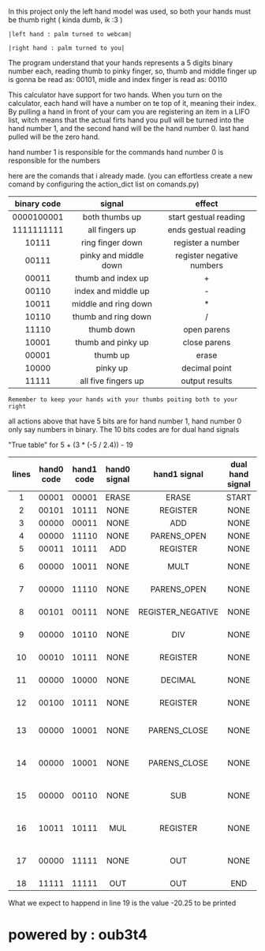 In this project only the left hand model was used, so both your hands must be thumb right ( kinda dumb, ik :3 )

`|left hand : palm turned to webcam|`

`|right hand : palm turned to you|`

The program understand that your hands represents a 5 digits binary number each, reading thumb to pinky finger, so, thumb and middle finger up is gonna be read as: 00101, midle and index finger is read as: 00110

This calculator have support for two hands. When you turn on the calculator, each hand will have a number on te top of it, meaning their index. By pulling a hand in front of your cam you are registering an item in a LIFO list, witch means that the actual firts hand you pull will be turned into the hand number 1, and the second hand will be the hand number 0. last hand pulled will be the zero hand.

hand number 1 is responsible for the commands
hand number 0 is responsible for the numbers

here are the comands that i already made. (you can effortless create a new comand by configuring the action_dict list on comands.py)

| binary code | signal                | effect                    |
|:-----------:|:---------------------:|:-------------------------:|
| 0000100001  | both thumbs up        | start gestual reading     |
| 1111111111  | all fingers up        | ends gestual reading      |
| 10111       | ring finger down      | register a number         |
| 00111       | pinky and middle down | register negative numbers |
| 00011       | thumb and index up    | +                         |
| 00110       | index and middle up   | -                         |
| 10011       | middle and ring down  | *                         |
| 10110       | thumb and ring down   | /                         |
| 11110       | thumb down            | open parens               |
| 10001       | thumb and pinky up    | close parens              |
| 00001       | thumb up              | erase                     |
| 10000       | pinky up              | decimal point             |
| 11111       | all five fingers up   | output results            |

`Remember to keep your hands with your thumbs poiting both to your right`

all actions above that have 5 bits are for hand number 1, hand number 0 only say numbers in binary. The 10 bits codes are for dual hand signals 

"True table" for 5 + (3 * (-5 / 2.4)) - 19

| lines | hand0 code | hand1 code | hand0 signal | hand1 signal      | dual hand signal | operation                    |
|:-----:|:----------:|:----------:|:------------:|:-----------------:|:----------------:|:-----------------------------|
| 1     | 00001      | 00001      | ERASE        | ERASE             | START            | ""                           |
| 2     | 00101      | 10111      | NONE         | REGISTER          | NONE             | "5"                          |
| 3     | 00000      | 00011      | NONE         | ADD               | NONE             | "5 + "                       |
| 4     | 00000      | 11110      | NONE         | PARENS_OPEN       | NONE             | "5 + ("                      |
| 5     | 00011      | 10111      | ADD          | REGISTER          | NONE             | "5 + (3"                     |
| 6     | 00000      | 10011      | NONE         | MULT              | NONE             | "5 + (3 * "                  |
| 7     | 00000      | 11110      | NONE         | PARENS_OPEN       | NONE             | "5 + (3 * ("                 |
| 8     | 00101      | 00111      | NONE         | REGISTER_NEGATIVE | NONE             | "5 + (3 * (-5"               |
| 9     | 00000      | 10110      | NONE         | DIV               | NONE             | "5 + (3 * ( -5 / "           |
| 10    | 00010      | 10111      | NONE         | REGISTER          | NONE             | "5 + (3 * (-5 / 2"           |
| 11    | 00000      | 10000      | NONE         | DECIMAL           | NONE             | "5 + (3 * (-5 / 2."          |
| 12    | 00100      | 10111      | NONE         | REGISTER          | NONE             | "5 + (3 * (-5 / 2.4"         |
| 13    | 00000      | 10001      | NONE         | PARENS_CLOSE      | NONE             | "5 + (3 * (-5 / 2.4) "       |
| 14    | 00000      | 10001      | NONE         | PARENS_CLOSE      | NONE             | "5 + (3 * (-5 / 2.4) )"      |
| 15    | 00000      | 00110      | NONE         | SUB               | NONE             | "5 + (3 * (-5 / 2.4) ) - "   |
| 16    | 10011      | 10111      | MUL          | REGISTER          | NONE             | "5 + (3 * (-5 / 2.4) ) - 19" |
| 17    | 00000      | 11111      | NONE         | OUT               | NONE             | "5 + (3 * (-5 / 2.4) ) - 19" |
| 18    | 11111      | 11111      | OUT          | OUT               | END              | ""                           |

 What we expect to happend in line 19 is the value -20.25 to be printed

# powered by : oub3t4 #